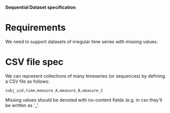 **Sequential Dataset specification**

# Requirements

We need to support datasets of irregular time series with missing values.

# CSV file spec

We can represent collections of many timeseries (or sequences) by defining a CSV file as follows:


```
subj_uid,time,measure_A,measure_B,measure_C
```

Missing values should be denoted with no-content fields (e.g. in csv they'll be written as ',,'.



